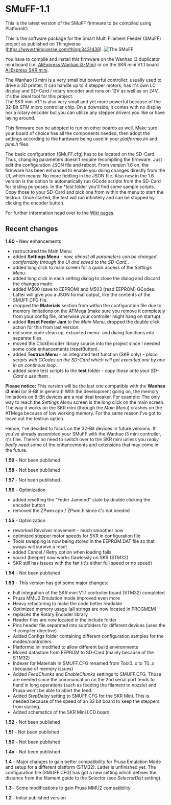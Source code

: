 # SMuFF-1.1
This is the latest version of the SMuFF firmware to be compiled using PlatformIO.

This is the software package for the Smart Multi Filament Feeder (SMuFF) project as published on Thingiverse (https://www.thingiverse.com/thing:3431438).
![The SMuFF](https://github.com/technik-gegg/SMuFF-1.1/blob/master/images/SMuFF%20render-2.png)

You have to compile and install this firmware on the Wanhao i3 duplicator mini board (i.e. [AliExpress Wanhao i3-Mini](https://www.aliexpress.com/item/motherboard-i3mini-0ne-motherboard-New-2017-Wanhao-printer-i3-Mini/32849200836.html?spm=a2g0x.10010108.1000001.12.20c22a870NKth9&pvid=f20ef7d9-21cb-4600-b3eb-75382e0c6661&gps-id=pcDetailBottomMoreOtherSeller&scm=1007.13338.122670.0&scm-url=1007.13338.122670.0&scm_id=1007.13338.122670.0])) or on the SKR mini V1.1 board [AliExpress SKR mini](https://www.aliexpress.com/item/33030594091.html?spm=a2g0o.productlist.0.0.e3fe7d4de7t12F&algo_pvid=ffbbb716-871c-4ebd-95eb-b68c9e99cea3&algo_expid=ffbbb716-871c-4ebd-95eb-b68c9e99cea3-2&btsid=b2bcac4f-54c8-4542-9243-e4c24264a3cf&ws_ab_test=searchweb0_0,searchweb201602_,searchweb201603_53).

The Wanhao i3 mini is a very small but powerful controller, usually used to drive a 3D printer. It can handle up to 4 stepper motors, has it's own LC display and SD-Card / rotary encoder and runs on 12V as well as on 24V, it's the ideal tool for this project.  
The SKR mini v1.1 is also very small and yet more powerful because of the 32-Bit STM micro controller chip. On a downside, it comes with no display nor a rotary encoder but you can utilize any stepper drivers you like or have laying around.

This firmware can be adopted to run on other boards as well. Make sure your board of choice has all the components needed, then adopt the settings according to the hardware being used in your *platformio.ini* and *pins.h* files.

The basic configuration (SMuFF.cfg) has to be located on the SD-Card. Thus, changing parameters doesn't require recompiling the firmware. Just edit the configuration JSON file and reboot.
From version 1.6 on, the firmware has been enhanced to enable you doing changes directly from the UI, which means: No more fiddling in the JSON file.
Also new in the 1.6 version is the option to automatically run GCode scripts from the SD-Card for testing purposes. In the **test* folder you'll find some sample scripts. Copy those to your SD-Card and pick one from within the menu to start the testrun. Once started, the test will run infinitelly and can be stopped by clicking the encoder button. 

For further information head over to the [Wiki pages](https://github.com/technik-gegg/SMuFF-1.1/wiki).

## Recent changes
**1.60** - New enhancements
+ restructured the Main Menu
+ added **Settings Menu** - *now, almost all parameters can be changed comfortably through the UI and saved to the SD-Card.*.
+ added long click to main screen for a quick access of the *Settings Menu*.
+ added long click in each setting dialog to close the dialog and discard the changes made.
+ added M500 (save to EEPROM) and M503 (read EEPROM) GCodes. Latter will give you a JSON format output, like the contents of the SMUFF.CFG file.
+ dropped the **Materials** section from within the configuration file due to memory limitations on the ATMega (make sure you remove it completely from your config file, otherwise your controller might hang on startup).
+ added **Reset Feeder Jam** to the *Main Menu*, dropped the double click action for this from last version.
+ did some code clean up, extracted menu- and dialog functions into separate files.
+ moved the ClickEncoder library source into the project since I needed some code enhancements (resetButton).
+ added **Testrun Menu** - an integrated test function (SKR only) - *place scripts with GCodes on the SD-Card which will get executed one by one in an continous loop*.
+ added some test scripts to the **test** folder - *copy those onto your SD-Card o  use them* .

**Please notice:**
This version will be the last one compatible with the **Wanhao i3 mini** (or 8-Bit in general)!
With the development going on, the memory limitations on 8-Bit devices are a real deal breaker. 
For example: The only way to reach the *Settings Menu* screen is the long click on the main screen. The way it works on the SKR mini (through the *Main Menu*) crashes on the ATMega because of low working memory. For the same reason I've got to leave out the testrun option.

Hence, I've decided to focus on the 32-Bit devices in future versions.
If you've already assembled your SMuFF with the Wanhao i3 mini controller, it's fine. There's no need to switch over to the SKR mini unless you *really badly need* some of the enhancements and extensions that may come in the future. 

**1.59** - Not been published

**1.58** - Not been published

**1.57** - Not been published

**1.56** - Optimization
+ added resetting the "Feder Jammed" state by double clicking the encoder button
+ removed the ZPwm.cpp / ZPwm.h since it's not needed 

**1.55** - Optimization
+ reworked Revolver movement - much smoother now
+ optimized stepper motor speeds for SKR in configuration file
+ Tools swapping is now being stored in the EEPROM.DAT file so that swaps will survive a reset
+ added Cancel / Retry option when loading fails
+ sound (beeper) now works flawlessly on SKR (STM32)
+ SKR still has issues with the fan (it's either full speed or no speed)

**1.54** - Not been published

**1.53** - This version has got some major changes:
+ Full integration of the SKR mini V1.1 controller board (STM32) completed
+ Prusa MMU2 Emulation mode improved even more
+ Heavy refactoring to make the code better readable
+ Optimized memory usage (all strings are now located in PROGMEM)
+ replaced the Rotary Encoder library
+ Header files are now located in the include folder
+ Pins header file separated into subfolders for different devices (uses the  -I compiler directive)
+ Added Configs folder containing different configuration samples for the modes/controllers
+ Platformio.ini modified to allow different build environments
+ Moved datastore from EEPROM to SD-Card (mainly because of the STM32)
+ Indexer for Materials in SMUFF.CFG renamed from Tool0..x to T0..x (because of memory issues)
+ Added *FeedChunks* and *EnableChunks* settings to SMUFF.CFG. Those are needed since the communcation on the 2nd serial port tends to hand in long operations (such as feeding the filament to nozzle) and Prusa won't be able to abort the feed.
+ Added *StepDelay* setting to SMUFF.CFG for the SKR Mini. This is needed because of the speed of an 32 bit board to keep the steppers from stalling.
+ Added schematics of the SKR Mini LCD board

**1.52** - Not been published

**1.51** - Not been published

**1.50**  - Not been published

**1.4x** - Not been published

**1.4**  - Major changes to gain better compatibility for Prusa Emulation Mode and setup for a different platform (STM32). Latter is unfinished yet. 
The configuration file (SMUFF.CFG) has got a new setting which defines the distance from the filament guide to the Selector (see *SelectorDist* setting).

**1.3**  - Some modifications to gain Prusa MMU2 compatibility

**1.2**  - Initial published version

